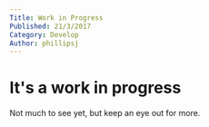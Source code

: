 ```yaml
---
Title: Work in Progress
Published: 21/3/2017
Category: Develop
Author: phillipsj
---
```


# It's a work in progress

Not much to see yet, but keep an eye out for more.